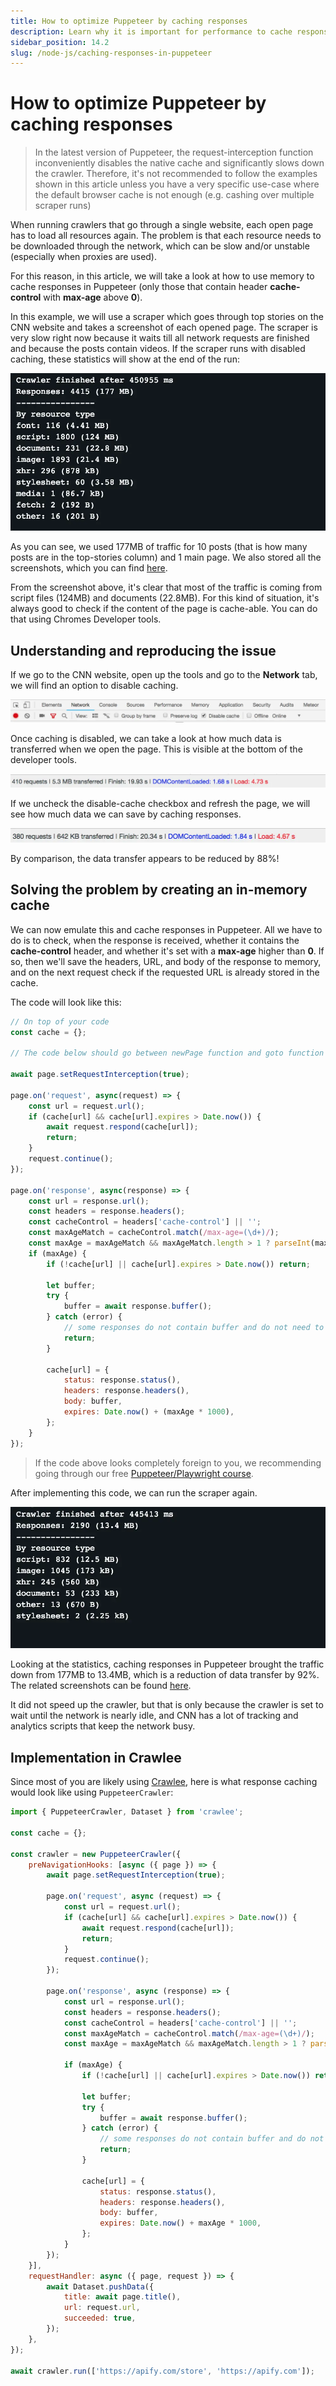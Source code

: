 ```yaml
---
title: How to optimize Puppeteer by caching responses
description: Learn why it is important for performance to cache responses in memory when intercepting requests in Puppeteer and how to implement it in your code.
sidebar_position: 14.2
slug: /node-js/caching-responses-in-puppeteer
---
```


# [](#caching-responses-in-puppeteer) How to optimize Puppeteer by caching responses

> In the latest version of Puppeteer, the request-interception function inconveniently disables the native cache and significantly slows down the crawler. Therefore, it's not recommended to follow the examples shown in this article unless you have a very specific use-case where the default browser cache is not enough (e.g. cashing over multiple scraper runs)

When running crawlers that go through a single website, each open page has to load all resources again. The problem is that each resource needs to be downloaded through the network, which can be slow and/or unstable (especially when proxies are used).

For this reason, in this article, we will take a look at how to use memory to cache responses in Puppeteer (only those that contain header **cache-control** with **max-age** above **0**).

In this example, we will use a scraper which goes through top stories on the CNN website and takes a screenshot of each opened page. The scraper is very slow right now because it waits till all network requests are finished and because the posts contain videos. If the scraper runs with disabled caching, these statistics will show at the end of the run:

![Bad run stats](./images/bad-scraper-stats.webp)

As you can see, we used 177MB of traffic for 10 posts (that is how many posts are in the top-stories column) and 1 main page. We also stored all the screenshots, which you can find [here](https://my.apify.com/storage/key-value/q2ipoeLLy265NtSiL).

From the screenshot above, it's clear that most of the traffic is coming from script files (124MB) and documents (22.8MB). For this kind of situation, it's always good to check if the content of the page is cache-able. You can do that using Chromes Developer tools.

## Understanding and reproducing the issue

If we go to the CNN website, open up the tools and go to the **Network** tab, we will find an option to disable caching.

![Disabling cache in the Network tab](./images/cnn-network-tab.webp)

Once caching is disabled, we can take a look at how much data is transferred when we open the page. This is visible at the bottom of the developer tools.

![5.3MB of data transferred](./images/slow-no-cache.webp)

If we uncheck the disable-cache checkbox and refresh the page, we will see how much data we can save by caching responses.

![642KB of data transferred](./images/fast-with-cache.webp)

By comparison, the data transfer appears to be reduced by 88%!

## Solving the problem by creating an in-memory cache

We can now emulate this and cache responses in Puppeteer. All we have to do is to check, when the response is received, whether it contains the **cache-control** header, and whether it's set with a **max-age** higher than **0**. If so, then we'll save the headers, URL, and body of the response to memory, and on the next request check if the requested URL is already stored in the cache.

The code will look like this:

```js
// On top of your code
const cache = {};

// The code below should go between newPage function and goto function

await page.setRequestInterception(true);

page.on('request', async(request) => {
    const url = request.url();
    if (cache[url] && cache[url].expires > Date.now()) {
        await request.respond(cache[url]);
        return;
    }
    request.continue();
});

page.on('response', async(response) => {
    const url = response.url();
    const headers = response.headers();
    const cacheControl = headers['cache-control'] || '';
    const maxAgeMatch = cacheControl.match(/max-age=(\d+)/);
    const maxAge = maxAgeMatch && maxAgeMatch.length > 1 ? parseInt(maxAgeMatch[1], 10) : 0;
    if (maxAge) {
        if (!cache[url] || cache[url].expires > Date.now()) return;
        
        let buffer;
        try {
            buffer = await response.buffer();
        } catch (error) {
            // some responses do not contain buffer and do not need to be catched
            return;
        }

        cache[url] = {
            status: response.status(),
            headers: response.headers(),
            body: buffer,
            expires: Date.now() + (maxAge * 1000),
        };
    }
});
```

> If the code above looks completely foreign to you, we recommending going through our free [Puppeteer/Playwright course](../puppeteer_playwright/index.md).

After implementing this code, we can run the scraper again.

![Good run results](./images/good-run-results.webp)

Looking at the statistics, caching responses in Puppeteer brought the traffic down from 177MB to 13.4MB, which is a reduction of data transfer by 92%. The related screenshots can be found [here](https://my.apify.com/storage/key-value/iWQ3mQE2XsLA2eErL).

It did not speed up the crawler, but that is only because the crawler is set to wait until the network is nearly idle, and CNN has a lot of tracking and analytics scripts that keep the network busy.

## Implementation in Crawlee

Since most of you are likely using [Crawlee](https://crawlee.dev), here is what response caching would look like using `PuppeteerCrawler`:

```js
import { PuppeteerCrawler, Dataset } from 'crawlee';

const cache = {};

const crawler = new PuppeteerCrawler({
    preNavigationHooks: [async ({ page }) => {
        await page.setRequestInterception(true);

        page.on('request', async (request) => {
            const url = request.url();
            if (cache[url] && cache[url].expires > Date.now()) {
                await request.respond(cache[url]);
                return;
            }
            request.continue();
        });

        page.on('response', async (response) => {
            const url = response.url();
            const headers = response.headers();
            const cacheControl = headers['cache-control'] || '';
            const maxAgeMatch = cacheControl.match(/max-age=(\d+)/);
            const maxAge = maxAgeMatch && maxAgeMatch.length > 1 ? parseInt(maxAgeMatch[1], 10) : 0;

            if (maxAge) {
                if (!cache[url] || cache[url].expires > Date.now()) return;

                let buffer;
                try {
                    buffer = await response.buffer();
                } catch (error) {
                    // some responses do not contain buffer and do not need to be catched
                    return;
                }

                cache[url] = {
                    status: response.status(),
                    headers: response.headers(),
                    body: buffer,
                    expires: Date.now() + maxAge * 1000,
                };
            }
        });
    }],
    requestHandler: async ({ page, request }) => {
        await Dataset.pushData({
            title: await page.title(),
            url: request.url,
            succeeded: true,
        });
    },
});

await crawler.run(['https://apify.com/store', 'https://apify.com']);
```
